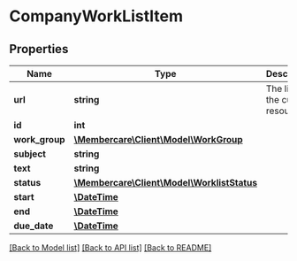 # CompanyWorkListItem

## Properties
Name | Type | Description | Notes
------------ | ------------- | ------------- | -------------
**url** | **string** | The link to the current resource | [optional] 
**id** | **int** |  | [optional] 
**work_group** | [**\Membercare\Client\Model\WorkGroup**](WorkGroup.md) |  | [optional] 
**subject** | **string** |  | [optional] 
**text** | **string** |  | [optional] 
**status** | [**\Membercare\Client\Model\WorklistStatus**](WorklistStatus.md) |  | [optional] 
**start** | [**\DateTime**](\DateTime.md) |  | [optional] 
**end** | [**\DateTime**](\DateTime.md) |  | [optional] 
**due_date** | [**\DateTime**](\DateTime.md) |  | [optional] 

[[Back to Model list]](../../README.md#documentation-for-models) [[Back to API list]](../../README.md#documentation-for-api-endpoints) [[Back to README]](../../README.md)

